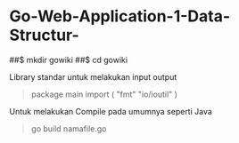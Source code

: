 # Go-Web-Application-1-Data-Structur-

##$ mkdir gowiki
##$ cd gowiki

Library standar untuk melakukan input output

>package main
>import (
>		"fmt"
>		"io/ioutil"
>)


Untuk melakukan Compile pada umumnya seperti Java 
>go build namafile.go



